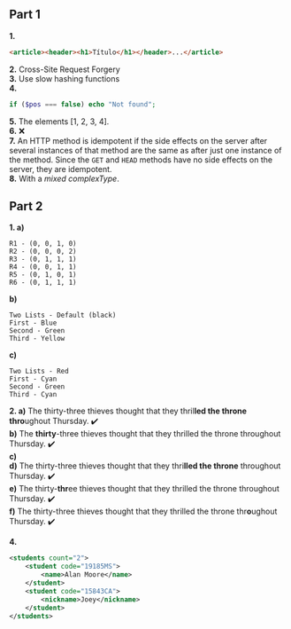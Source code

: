 
## Part 1

**1.**
```html
<article><header><h1>Título</h1></header>...</article>
```
**2.** Cross-Site Request Forgery  
**3.** Use slow hashing functions  
**4.**
```php
if ($pos === false) echo "Not found";
```
**5.** The elements [1, 2, 3, 4].  
**6.** ❌  
**7.** An HTTP method is idempotent if the side effects on the server after several instances of that method are the same as after just one instance of the method. Since the `GET` and `HEAD` methods have no side effects on the server, they are idempotent.  
**8.** With a *mixed complexType*.

## Part 2

**1. a)**
```
R1 - (0, 0, 1, 0)
R2 - (0, 0, 0, 2)
R3 - (0, 1, 1, 1)
R4 - (0, 0, 1, 1)
R5 - (0, 1, 0, 1)
R6 - (0, 1, 1, 1)
```

**b)**
```
Two Lists - Default (black)
First - Blue
Second - Green
Third - Yellow
```

**c)**
```
Two Lists - Red
First - Cyan
Second - Green
Third - Cyan
```

**2. a)** The thirty-three thieves thought that they thril**led the throne thro**ughout Thursday. ✔️  
**b)** The **thirty**-three thieves thought that they thrilled the throne throughout Thursday. ✔️  
**c)**   
**d)** The thirty-three thieves thought that they thri**lled the throne** throughout Thursday. ✔️  
**e)** The thirty-**thr**ee thieves thought that they thrilled the throne throughout Thursday. ✔️  
**f)** The thirty-three thieves thought that they thrilled the throne thr**o**ughout Thursday. ✔️

**4.**
```xml
<students count="2">
    <student code="19185MS">
        <name>Alan Moore</name>
    </student>
    <student code="15843CA">
        <nickname>Joey</nickname>
    </student>
</students>
```